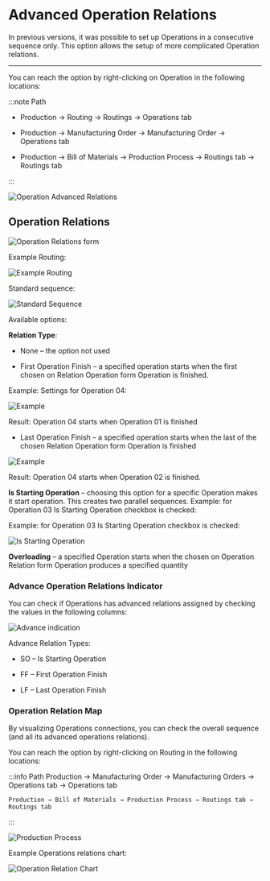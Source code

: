 # Advanced Operation Relations

In previous versions, it was possible to set up Operations in a consecutive sequence only. This option allows the setup of more complicated Operation relations.

---

You can reach the option by right-clicking on Operation in the following locations:

:::note Path

- Production → Routing → Routings → Operations tab

- Production → Manufacturing Order → Manufacturing Order → Operations tab

- Production → Bill of Materials → Production Process → Routings tab → Routings tab

:::

![Operation Advanced Relations](./media/operation-advanced-relations.webp)

## Operation Relations

![Operation Relations form](./media/operation-relations-form.webp)

Example Routing:

![Example Routing](./media/example-routing.webp)

Standard sequence:

![Standard Sequence](./media/standard-sequence.webp)

Available options:

**Relation Type**:

- None – the option not used

- First Operation Finish – a specified operation starts when the first chosen on Relation Operation form Operation is finished.

Example:
Settings for Operation 04:

![Example](./media/advanced-relations-example-1.webp)

Result: Operation 04 starts when Operation 01 is finished

- Last Operation Finish – a specified operation starts when the last of the chosen Relation Operation form Operation is finished

![Example](./media/advanced-relations-example-2.webp)

Result: Operation 04 starts when Operation 02 is finished.

**Is Starting Operation** – choosing this option for a specific Operation makes it start operation. This creates two parallel sequences.
Example: for Operation 03 Is Starting Operation checkbox is checked:

Example:
for Operation 03 Is Starting Operation checkbox is checked:

![Is Starting Operation](./media/is-starting-operation.webp)

**Overloading** – a specified Operation starts when the chosen on Operation Relation form Operation produces a specified quantity

### Advance Operation Relations Indicator

You can check if Operations has advanced relations assigned by checking the values in the following columns:

![Advance indication](./media/advance-relation-indication.webp)

Advance Relation Types:

- SO – Is Starting Operation

- FF – First Operation Finish

- LF – Last Operation Finish

### Operation Relation Map

By visualizing Operations connections, you can check the overall sequence (and all its advanced operations relations).

You can reach the option by right-clicking on Routing in the following locations:

:::info Path
Production → Manufacturing Order → Manufacturing Orders → Operations tab → Operations tab

    Production → Bill of Materials → Production Process → Routings tab → Routings tab

:::

![Production Process](./media/production-process-context-menu.webp)

Example Operations relations chart:

![Operation Relation Chart](./media/operation-relation-map.webp)
